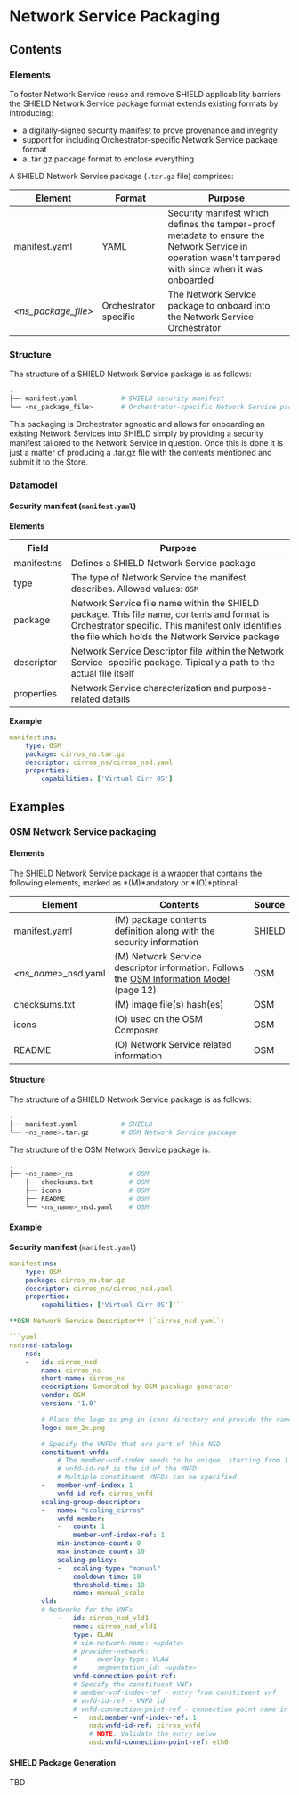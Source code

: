 # Network Service Packaging

## Contents


### Elements

To foster Network Service reuse and remove SHIELD applicability barriers the SHIELD Network Service package format extends existing formats by introducing:

* a digitally-signed security manifest to prove provenance and integrity
* support for including Orchestrator-specific Network Service package format
* a .tar.gz package format to enclose everything

A SHIELD Network Service package (`.tar.gz` file) comprises:

| Element | Format | Purpose |
|-|-|-
| manifest.yaml | YAML | Security manifest which defines the tamper-proof metadata to ensure the Network Service in operation wasn't tampered with since when it was onboarded
| *&lt;ns_package_file\>* | Orchestrator specific | The Network Service package to onboard into the Network Service Orchestrator

### Structure

The structure of a SHIELD Network Service package is as follows:

```bash
.
├── manifest.yaml           # SHIELD security manifest
└── <ns_package_file>       # Orchestrator-specific Network Service package
```

This packaging is Orchestrator agnostic and allows for onboarding an existing Network Services into SHIELD simply by providing a security manifest tailored to the Network Service in question. Once this is done it is just a matter of producing a .tar.gz file with the contents mentioned and submit it to the Store.

### Datamodel

#### Security manifest (`manifest.yaml`)

**Elements**

| Field | Purpose |
|-|-
| manifest:ns | Defines a SHIELD Network Service package
| type | The type of Network Service the manifest describes. Allowed values: `OSM`
| package | Network Service file name within the SHIELD package. This file name, contents and format is Orchestrator specific. This manifest only identifies the file which holds the Network Service package
| descriptor | Network Service Descriptor file within the Network Service-specific package. Tipically a path to the actual file itself
| properties | Network Service characterization and purpose-related details

**Example**

```yaml
manifest:ns:
    type: OSM
    package: cirros_ns.tar.gz
    descriptor: cirros_ns/cirros_nsd.yaml
    properties:
        capabilities: ['Virtual Cirr OS']
```

## Examples


### OSM Network Service packaging

#### Elements

The SHIELD Network Service package is a wrapper that contains the following elements, marked as *(M)*andatory or *(O)*ptional:

Element | Contents | Source
-|-|-
manifest.yaml | (M) package contents definition along with the security information | SHIELD
*&lt;ns_name\>*_nsd.yaml | (M) Network Service descriptor information. Follows the [OSM Information Model](https://osm.etsi.org/wikipub/images/2/26/OSM_R2_Information_Model.pdf) (page 12) | OSM
checksums.txt | (M) image file(s) hash(es) | OSM
icons | (O) used on the OSM Composer | OSM
README | (O) Network Service related information | OSM

#### Structure

The structure of a SHIELD Network Service package is as follows:

```bash
.
├── manifest.yaml           # SHIELD
└── <ns_name>.tar.gz        # OSM Network Service package
```

The structure of the OSM Network Service package is:

```bash
.
├── <ns_name>_ns              # OSM
    ├── checksums.txt         # OSM
    ├── icons                 # OSM
    ├── README                # OSM
    └── <ns_name>_nsd.yaml    # OSM
```

#### Example

**Security manifest** (`manifest.yaml`)

```yaml
manifest:ns:
    type: OSM
    package: cirros_ns.tar.gz
    descriptor: cirros_ns/cirros_nsd.yaml
    properties:
        capabilities: ['Virtual Cirr OS']```

**OSM Network Service Descriptor** (`cirros_nsd.yaml`)

```yaml
nsd:nsd-catalog:
    nsd:
    -   id: cirros_nsd
        name: cirros_ns
        short-name: cirros_ns
        description: Generated by OSM pacakage generator
        vendor: OSM
        version: '1.0'

        # Place the logo as png in icons directory and provide the name here
        logo: osm_2x.png

        # Specify the VNFDs that are part of this NSD
        constituent-vnfd:
            # The member-vnf-index needs to be unique, starting from 1
            # vnfd-id-ref is the id of the VNFD
            # Multiple constituent VNFDs can be specified
        -   member-vnf-index: 1
            vnfd-id-ref: cirros_vnfd
        scaling-group-descriptor:
        -   name: "scaling_cirros"
            vnfd-member:
            -   count: 1
                member-vnf-index-ref: 1
            min-instance-count: 0
            max-instance-count: 10
            scaling-policy:
            -   scaling-type: "manual"
                cooldown-time: 10
                threshold-time: 10
                name: manual_scale
        vld:
        # Networks for the VNFs
            -   id: cirros_nsd_vld1
                name: cirros_nsd_vld1
                type: ELAN
                # vim-network-name: <update>
                # provider-network:
                #     overlay-type: VLAN
                #     segmentation_id: <update>
                vnfd-connection-point-ref:
                # Specify the constituent VNFs
                # member-vnf-index-ref - entry from constituent vnf
                # vnfd-id-ref - VNFD id
                # vnfd-connection-point-ref - connection point name in the VNFD
                -   nsd:member-vnf-index-ref: 1
                    nsd:vnfd-id-ref: cirros_vnfd
                    # NOTE: Validate the entry below
                    nsd:vnfd-connection-point-ref: eth0
```

#### SHIELD Package Generation

TBD
